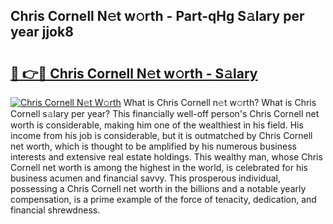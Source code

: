 ## Chris Cornell N𝚎t w𝚘rth - Part-qHg S𝚊lary per year jjok8

# <h2><a href="http://gc0d1px.nevu.top/?p=Chris+Cornell">🔗 👉🔴 Chris Cornell N𝚎t w𝚘rth - S𝚊lary</a></h2>

[![Chris Cornell N𝚎t W𝚘rth](https://i.imgur.com/Oavwk0R.jpeg)](http://gc0d1px.nevu.top/?p=Chris+Cornell)
What is Chris Cornell n𝚎t w𝚘rth? What is Chris Cornell s𝚊lary per year?
This financially well-off person's Chris Cornell net worth is considerable, making him one of the wealthiest in his field. His income from his job is considerable, but it is outmatched by Chris Cornell net worth, which is thought to be amplified by his numerous business interests and extensive real estate holdings. This wealthy man, whose Chris Cornell net worth is among the highest in the world, is celebrated for his business acumen and financial savvy. This prosperous individual, possessing a Chris Cornell net worth in the billions and a notable yearly compensation, is a prime example of the force of tenacity, dedication, and financial shrewdness.
